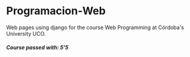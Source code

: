 # Programacion-Web
Web pages using django for the course Web Programming at Córdoba's University UCO.
##### Course passed with: 5'5 

